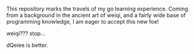 This repository marks the travels of my go learning experience. Coming from a background in the ancient art of
weiqi, and a fairly wide base of programming knowledge, I am eager to accept this new foe!

weiqi??? stop...

dQeiee is better.
